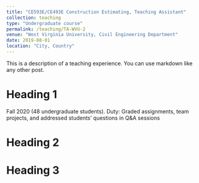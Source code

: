 ```yaml
---
title: "CE593E/CE493E Construction Estimating, Teaching Assistant"
collection: teaching
type: "Undergraduate course"
permalink: /teaching/TA-WVU-2
venue: "West Virginia University, Civil Engineering Department"
date: 2019-08-01
location: "City, Country"
---
```


This is a description of a teaching experience. You can use markdown like any other post.

Heading 1
======
Fall 2020 (48 undergraduate students). Duty: Graded assignments, team projects, and addressed students’ questions in Q&A sessions

Heading 2
======

Heading 3
======
